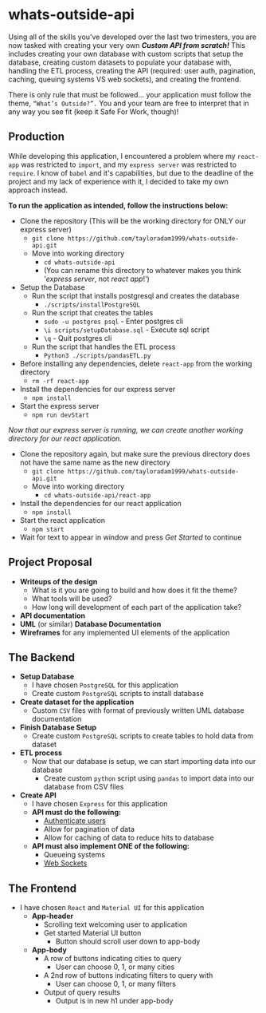 # whats-outside-api
Using all of the skills you’ve developed over the last two trimesters, you are now tasked with creating your very own ***Custom API from scratch!*** This includes creating your own database with custom scripts that setup the database, creating custom datasets to populate your database with, handling the ETL process, creating the API (required: user auth, pagination, caching, queuing systems VS web sockets), and creating the frontend.

There is only rule that must be followed… your application must follow the theme, ```“What’s Outside?”.``` You and your team are free to interpret that in any way you see fit (keep it Safe For Work, though)!

## Production
While developing this application, I encountered a problem where my ```react-app``` was restricted to ```import```,
and my ```express server``` was restricted to ```require```. I know of ```babel``` and it's capabilities, but due to the deadline
of the project and my lack of experience with it, I decided to take my own approach instead.

**To run the application as intended, follow the instructions below:**
- Clone the repository (This will be the working directory for ONLY our express server)
  - ```git clone https://github.com/tayloradam1999/whats-outside-api.git```
  - Move into working directory
    - ```cd whats-outside-api```
	- (You can rename this directory to whatever makes you think '*express server*, not *react app*!')
- Setup the Database
  - Run the script that installs postgresql and creates the database
    - ```./scripts/installPostgreSQL```
  - Run the script that creates the tables
	- ```sudo -u postgres psql``` - Enter postgres cli
	- ```\i scripts/setupDatabase.sql``` - Execute sql script
	- ```\q``` - Quit postgres cli
  - Run the script that handles the ETL process
    - ```Python3 ./scripts/pandasETL.py```
- Before installing any dependencies, delete ```react-app``` from the working directory
  - ```rm -rf react-app```
- Install the dependencies for our express server
  - ```npm install```
- Start the express server
  - ```npm run devStart```

*Now that our express server is running, we can create another working directory for our react application.*
- Clone the repository again, but make sure the previous directory does not have the same name as the new directory
  - ```git clone https://github.com/tayloradam1999/whats-outside-api.git```
  - Move into working directory
	- ```cd whats-outside-api/react-app```
- Install the dependencies for our react application
  - ```npm install```
- Start the react application
  - ```npm start```
- Wait for text to appear in window and press *Get Started* to continue

## Project Proposal
- **Writeups of the design**
  - What is it you are going to build and how does it fit the theme?
  - What tools will be used?
  - How long will development of each part of the application take?
- **API documentation**
- **UML** (or similar) **Database Documentation**
- **Wireframes** for any implemented UI elements of the application

## The Backend
- **Setup Database**
  - I have chosen ```PostgreSQL``` for this application
  - Create custom ```PostgreSQL``` scripts to install database
- **Create dataset for the application**
  - Custom ```CSV``` files with format of previously written UML database documentation
- **Finish Database Setup**
  - Create custom ```PostgreSQL``` scripts to create tables to hold data from dataset
- **ETL process**
  - Now that our database is setup, we can start importing data into our database
    - Create custom ```python``` script using ```pandas``` to import data into our database from CSV files
- **Create API**
  - I have chosen ```Express``` for this application
  - **API must do the following:**
    - [Authenticate users](https://www.youtube.com/watch?v=Ud5xKCYQTjM)
	- Allow for pagination of data
	- Allow for caching of data to reduce hits to database
  - **API must also implement ONE of the following:**
    - Queueing systems
	- [Web Sockets](https://www.youtube.com/watch?v=ZKEqqIO7n-k)

## The Frontend
- I have chosen ```React``` and ```Material UI``` for this application
  - **App-header**
    - Scrolling text welcoming user to application
    - Get started Material UI button
	  - Button should scroll user down to app-body
  - **App-body**
    - A row of buttons indicating cities to query
	  - User can choose 0, 1, or many cities
	- A 2nd row of buttons indicating filters to query with
	  - User can choose 0, 1, or many filters
	- Output of query results
	  - Output is in new h1 under app-body

